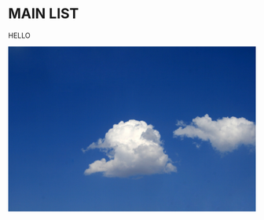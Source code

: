<!DOCTYPE html>
<html lang="en">
<head>
    <meta charset="UTF-8">
    <title>Mini App</title>
</head>
<body>
    <h1>MAIN LIST</h1>
    <p>HELLO</p>
    <img src="few_clouds.jpg">
</body>
</html>
